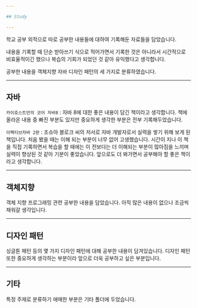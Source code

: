 ```yaml
---

## Study

---
```


학교 공부 외적으로 따로 공부한 내용들에 대하여 기록해둔 자료들을 담았습니다.


내용을 기록할 때 단순 받아쓰기 식으로 적어가면서 기록한 것은 아니라서 시간적으로 비효율적이긴 했으나 복습의 기회가 되었던 것 같아 유익했다고 생각합니다.

공부한 내용을 객체지향 자바 디자인 패턴의 세 가지로 분류하였습니다. 

---
자바
---
`카이호스트만의 코어 자바8` : 자바 8에 대한 좋은 내용이 담긴 책이라고 생각합니다. 책에 올라온 내용 중 빠진 부분도 있지만 중요하게 생각한 부분은 전부 기록해두었습니다.

`이펙티브자바 2판` : 조슈아 블로크 씨의 저서로 자바 개발자로서 실력을 쌓기 위해 보게 된 책입니다. 처음 봤을 때는 이해 되는 부분이 너무 없어 고생했습니다. 시간이 지나 이 책을 직접 기록하면서 복습을 할 때에는 이 전보다는 더 이해되는 부분이 많아짐을 느끼며 실력이 향상된 것 같아 기분이 좋았습니다. 앞으로도 더 봐가면서 공부해야 할 좋은 책이라고 생각합니다.

---
객체지향
---

객체 지향 프로그래밍 관련 공부한 내용을 담았습니다. 아직 많은 내용이 없으나 조금씩 채워갈 생각입니다.


---
디자인 패턴
---

싱글톤 패턴 등의 몇 가지 디자인 패턴에 대해 공부한 내용이 담겨있습니다. 디자인 패턴 또한 중요하게 생각하는 부분이라 앞으로 더욱 공부하고 싶은 부분입니다.

---
기타
---

특정 주제로 분류하기 애매한 부분은 기타 폴더에 두었습니다.
